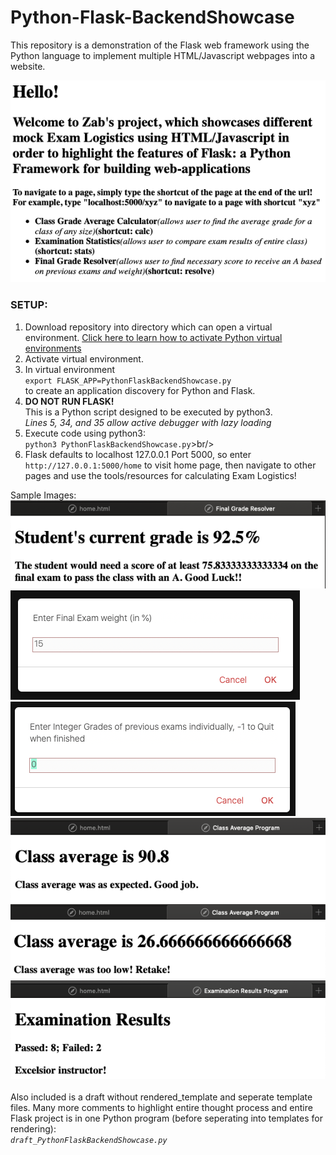 # Python-Flask-BackendShowcase
This repository is a demonstration of the Flask web framework using the Python language to implement multiple HTML/Javascript webpages into a website.

![](images/HOME.png)


### SETUP:
1. Download repository into directory which can open a virtual environment. [Click here to learn how to activate Python virtual environments](https://docs.python.org/3/library/venv.html)
2. Activate virtual environment.
3. In virtual environment <br/>`export FLASK_APP=PythonFlaskBackendShowcase.py`<br/> to create an application discovery for Python and Flask.
4. __DO NOT RUN FLASK!__<br/>This is a Python script designed to be executed by python3.<br/>*Lines 5, 34, and 35 allow active debugger with lazy loading*
5. Execute code using python3: <br/>`python3 PythonFlaskBackendShowcase.py`>br/>
6. Flask defaults to localhost 127.0.0.1 Port 5000, so enter `http://127.0.0.1:5000/home` to visit home page, then navigate to other pages and use the tools/resources for calculating Exam Logistics!


Sample Images:<br/>
![](images/GradeResolved.png)
![](images/ExamWeight.png)
![](images/Sentient.png)
![](images/ExpectedAverage.png)
![](images/LowAverage.png)
![](images/ExamResults.png)
<br/><br/>
Also included is a draft without rendered_template and seperate template files. Many more comments to highlight entire thought process and entire Flask project is in one Python program (before seperating into templates for rendering): <br/>*`draft_PythonFlaskBackendShowcase.py`*
